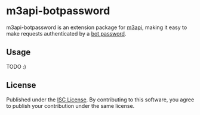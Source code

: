 # m3api-botpassword

m3api-botpassword is an extension package for [m3api][],
making it easy to make requests authenticated by a [bot password][].

## Usage

TODO :)

## License

Published under the [ISC License][].
By contributing to this software,
you agree to publish your contribution under the same license.

[m3api]: https://www.npmjs.com/package/m3api
[bot password]: https://www.mediawiki.org/wiki/Special:MyLanguage/Manual:Bot_passwords
[ISC License]: https://spdx.org/licenses/ISC.html
